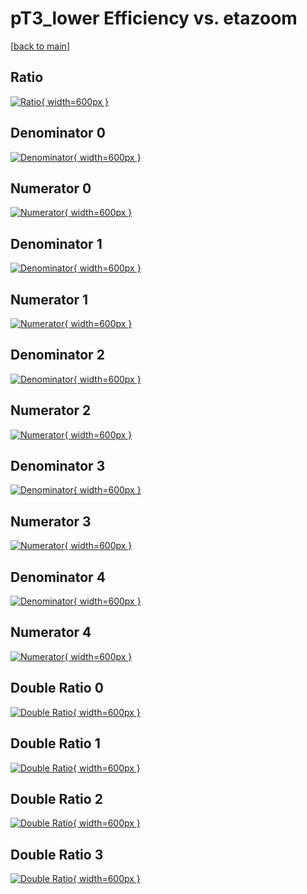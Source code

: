 # pT3_lower Efficiency vs. etazoom

[[back to main](./)]



## Ratio

[![Ratio](../mtv/var/pT3_lower_xtr_0_1_eff_etazoom.png){ width=600px }](../mtv/var/pT3_lower_xtr_0_1_eff_etazoom.pdf)

## Denominator 0

[![Denominator](../mtv/den/pT3_lower_xtr_0_1_eff_etazoom_den0.png){ width=600px }](../mtv/den/pT3_lower_xtr_0_1_eff_etazoom_den0.pdf)

## Numerator 0

[![Numerator](../mtv/num/pT3_lower_xtr_0_1_eff_etazoom_num0.png){ width=600px }](../mtv/num/pT3_lower_xtr_0_1_eff_etazoom_num0.pdf)

## Denominator 1

[![Denominator](../mtv/den/pT3_lower_xtr_0_1_eff_etazoom_den1.png){ width=600px }](../mtv/den/pT3_lower_xtr_0_1_eff_etazoom_den1.pdf)

## Numerator 1

[![Numerator](../mtv/num/pT3_lower_xtr_0_1_eff_etazoom_num1.png){ width=600px }](../mtv/num/pT3_lower_xtr_0_1_eff_etazoom_num1.pdf)

## Denominator 2

[![Denominator](../mtv/den/pT3_lower_xtr_0_1_eff_etazoom_den2.png){ width=600px }](../mtv/den/pT3_lower_xtr_0_1_eff_etazoom_den2.pdf)

## Numerator 2

[![Numerator](../mtv/num/pT3_lower_xtr_0_1_eff_etazoom_num2.png){ width=600px }](../mtv/num/pT3_lower_xtr_0_1_eff_etazoom_num2.pdf)

## Denominator 3

[![Denominator](../mtv/den/pT3_lower_xtr_0_1_eff_etazoom_den3.png){ width=600px }](../mtv/den/pT3_lower_xtr_0_1_eff_etazoom_den3.pdf)

## Numerator 3

[![Numerator](../mtv/num/pT3_lower_xtr_0_1_eff_etazoom_num3.png){ width=600px }](../mtv/num/pT3_lower_xtr_0_1_eff_etazoom_num3.pdf)

## Denominator 4

[![Denominator](../mtv/den/pT3_lower_xtr_0_1_eff_etazoom_den4.png){ width=600px }](../mtv/den/pT3_lower_xtr_0_1_eff_etazoom_den4.pdf)

## Numerator 4

[![Numerator](../mtv/num/pT3_lower_xtr_0_1_eff_etazoom_num4.png){ width=600px }](../mtv/num/pT3_lower_xtr_0_1_eff_etazoom_num4.pdf)

## Double Ratio 0

[![Double Ratio](../mtv/ratio/pT3_lower_xtr_0_1_eff_etazoom_ratio0.png){ width=600px }](../mtv/ratio/pT3_lower_xtr_0_1_eff_etazoom_ratio0.pdf)

## Double Ratio 1

[![Double Ratio](../mtv/ratio/pT3_lower_xtr_0_1_eff_etazoom_ratio1.png){ width=600px }](../mtv/ratio/pT3_lower_xtr_0_1_eff_etazoom_ratio1.pdf)

## Double Ratio 2

[![Double Ratio](../mtv/ratio/pT3_lower_xtr_0_1_eff_etazoom_ratio2.png){ width=600px }](../mtv/ratio/pT3_lower_xtr_0_1_eff_etazoom_ratio2.pdf)

## Double Ratio 3

[![Double Ratio](../mtv/ratio/pT3_lower_xtr_0_1_eff_etazoom_ratio3.png){ width=600px }](../mtv/ratio/pT3_lower_xtr_0_1_eff_etazoom_ratio3.pdf)

